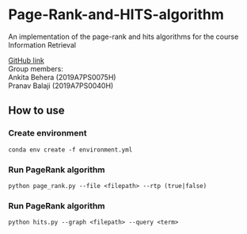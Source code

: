 # Page-Rank-and-HITS-algorithm
An implementation of the page-rank and hits algorithms for the course Information Retrieval

[GitHub link](https://github.com/greenfish8090/Page-Rank-and-HITS-algorithm/) <br>
Group members: <br>
Ankita Behera (2019A7PS0075H) <br>
Pranav Balaji (2019A7PS0040H) <br>

## How to use
### Create environment

```
conda env create -f environment.yml
```
### Run PageRank algorithm

```
python page_rank.py --file <filepath> --rtp (true|false)
```
### Run PageRank algorithm

```
python hits.py --graph <filepath> --query <term>
```

